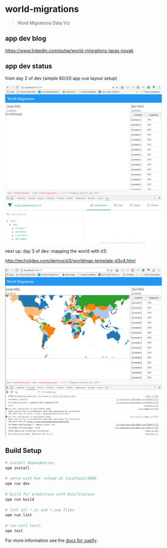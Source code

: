 # world-migrations

> Word Migrations Data Viz

## app dev blog

https://www.linkedin.com/pulse/world-migrations-taras-novak

## app dev status

from day 2 of dev (simple 80/20 app vue layout setup)

![alt tag](https://github.com/RandomFractals/world-migrations/blob/master/screens/worldMigrations80-20MapListSplitLayout.png)

next up: day 3 of dev: mapping the world with d3:

http://techslides.com/demos/d3/worldmap-template-d3v4.html

![alt tag](https://github.com/RandomFractals/world-migrations/blob/master/screens/worldMapTopoBasicDone.png)

## Build Setup

``` bash
# install dependencies
npm install

# serve with hot reload at localhost:8080
npm run dev

# build for production with minification
npm run build

# lint all *.js and *.vue files
npm run lint

# run unit tests
npm test
```

For more information see the [docs for vueify](https://github.com/vuejs/vueify).
